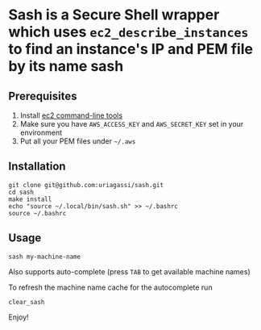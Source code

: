 __Sash is a Secure Shell wrapper which uses `ec2_describe_instances` to find an instance's IP and PEM file by its name__
sash
====

Prerequisites
-------------

1. Install [ec2 command-line tools](http://docs.aws.amazon.com/AWSEC2/latest/UserGuide/SettingUp_CommandLine.html#setting_up_ec2_command_linux)
2. Make sure you have `AWS_ACCESS_KEY` and `AWS_SECRET_KEY` set in your environment
3. Put all your PEM files under `~/.aws`

Installation
------------

    git clone git@github.com:uriagassi/sash.git
    cd sash
    make install
    echo "source ~/.local/bin/sash.sh" >> ~/.bashrc
    source ~/.bashrc

Usage
-----

    sash my-machine-name
    
Also supports auto-complete (press `TAB` to get available machine names)

To refresh the machine name cache for the autocomplete run

    clear_sash
    
Enjoy!
